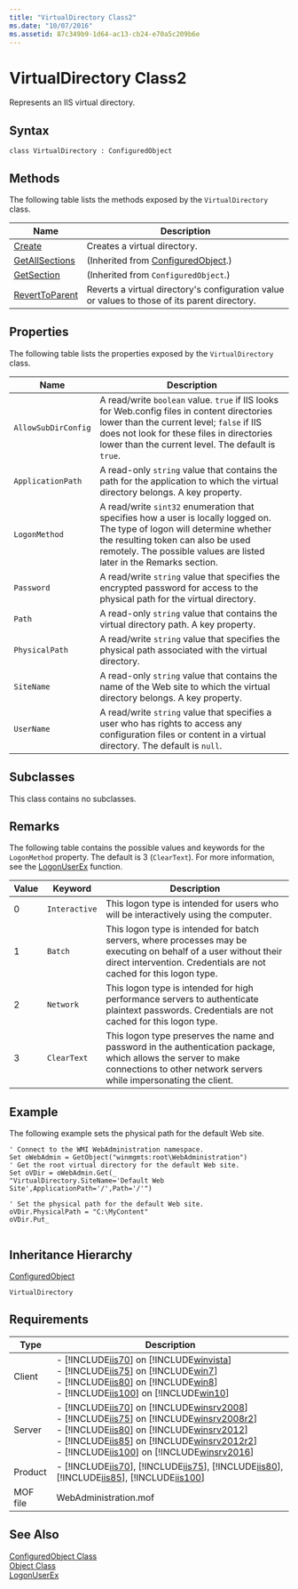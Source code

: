```yaml
---
title: "VirtualDirectory Class2"
ms.date: "10/07/2016"
ms.assetid: 87c349b9-1d64-ac13-cb24-e70a5c209b6e
---
```

# VirtualDirectory Class2

Represents an IIS virtual directory.  
  
## Syntax  
  
```vbs  
class VirtualDirectory : ConfiguredObject  
```  
  
## Methods  

 The following table lists the methods exposed by the `VirtualDirectory` class.  
  
|Name|Description|  
|----------|-----------------|  
|[Create](../wmi-provider/virtualdirectory-create-method.md)|Creates a virtual directory.|  
|[GetAllSections](../wmi-provider/configuredobject-getallsections-method.md)|(Inherited from [ConfiguredObject](../wmi-provider/configuredobject-class.md).)|  
|[GetSection](../wmi-provider/configuredobject-getsection-method.md)|(Inherited from `ConfiguredObject`.)|  
|[RevertToParent](../wmi-provider/virtualdirectory-reverttoparent-method.md)|Reverts a virtual directory's configuration value or values to those of its parent directory.|  
  
## Properties  

 The following table lists the properties exposed by the `VirtualDirectory` class.  
  
|Name|Description|  
|----------|-----------------|  
|`AllowSubDirConfig`|A read/write `boolean` value. `true` if IIS looks for Web.config files in content directories lower than the current level; `false` if IIS does not look for these files in directories lower than the current level. The default is `true`.|  
|`ApplicationPath`|A read-only `string` value that contains the path for the application to which the virtual directory belongs. A key property.|  
|`LogonMethod`|A read/write `sint32` enumeration that specifies how a user is locally logged on. The type of logon will determine whether the resulting token can also be used remotely. The possible values are listed later in the Remarks section.|  
|`Password`|A read/write `string` value that specifies the encrypted password for access to the physical path for the virtual directory.|  
|`Path`|A read-only `string` value that contains the virtual directory path. A key property.|  
|`PhysicalPath`|A read/write `string` value that specifies the physical path associated with the virtual directory.|  
|`SiteName`|A read-only `string` value that contains the name of the Web site to which the virtual directory belongs. A key property.|  
|`UserName`|A read/write `string` value that specifies a user who has rights to access any configuration files or content in a virtual directory. The default is `null`.|  
  
## Subclasses  

 This class contains no subclasses.  
  
## Remarks  

 The following table contains the possible values and keywords for the `LogonMethod` property. The default is 3 (`ClearText`). For more information, see the [LogonUserEx](https://go.microsoft.com/fwlink/?LinkId=60074) function.  
  
|Value|Keyword|Description|  
|-----------|-------------|-----------------|  
|0|`Interactive`|This logon type is intended for users who will be interactively using the computer.|  
|1|`Batch`|This logon type is intended for batch servers, where processes may be executing on behalf of a user without their direct intervention. Credentials are not cached for this logon type.|  
|2|`Network`|This logon type is intended for high performance servers to authenticate plaintext passwords. Credentials are not cached for this logon type.|  
|3|`ClearText`|This logon type preserves the name and password in the authentication package, which allows the server to make connections to other network servers while impersonating the client.|  
  
## Example  

 The following example sets the physical path for the default Web site.  
  
```  
' Connect to the WMI WebAdministration namespace.  
Set oWebAdmin = GetObject("winmgmts:root\WebAdministration")  
' Get the root virtual directory for the default Web site.  
Set oVDir = oWebAdmin.Get(_   
"VirtualDirectory.SiteName='Default Web Site',ApplicationPath='/',Path='/'")  
  
' Set the physical path for the default Web site.  
oVDir.PhysicalPath = "C:\MyContent"  
oVDir.Put_  
  
```  
  
## Inheritance Hierarchy  

 [ConfiguredObject](../wmi-provider/configuredobject-class.md)  
  
 `VirtualDirectory`  
  
## Requirements  
  
|Type|Description|  
|----------|-----------------|  
|Client|-   [!INCLUDE[iis70](../wmi-provider/includes/iis70-md.md)] on [!INCLUDE[winvista](../wmi-provider/includes/winvista-md.md)]<br />-   [!INCLUDE[iis75](../wmi-provider/includes/iis75-md.md)] on [!INCLUDE[win7](../wmi-provider/includes/win7-md.md)]<br />-   [!INCLUDE[iis80](../wmi-provider/includes/iis80-md.md)] on [!INCLUDE[win8](../wmi-provider/includes/win8-md.md)]<br />-   [!INCLUDE[iis100](../wmi-provider/includes/iis100-md.md)] on [!INCLUDE[win10](../wmi-provider/includes/win10-md.md)]|  
|Server|-   [!INCLUDE[iis70](../wmi-provider/includes/iis70-md.md)] on [!INCLUDE[winsrv2008](../wmi-provider/includes/winsrv2008-md.md)]<br />-   [!INCLUDE[iis75](../wmi-provider/includes/iis75-md.md)] on [!INCLUDE[winsrv2008r2](../wmi-provider/includes/winsrv2008r2-md.md)]<br />-   [!INCLUDE[iis80](../wmi-provider/includes/iis80-md.md)] on [!INCLUDE[winsrv2012](../wmi-provider/includes/winsrv2012-md.md)]<br />-   [!INCLUDE[iis85](../wmi-provider/includes/iis85-md.md)] on [!INCLUDE[winsrv2012r2](../wmi-provider/includes/winsrv2012r2-md.md)]<br />-   [!INCLUDE[iis100](../wmi-provider/includes/iis100-md.md)] on [!INCLUDE[winsrv2016](../wmi-provider/includes/winsrv2016-md.md)]|  
|Product|-   [!INCLUDE[iis70](../wmi-provider/includes/iis70-md.md)], [!INCLUDE[iis75](../wmi-provider/includes/iis75-md.md)], [!INCLUDE[iis80](../wmi-provider/includes/iis80-md.md)], [!INCLUDE[iis85](../wmi-provider/includes/iis85-md.md)], [!INCLUDE[iis100](../wmi-provider/includes/iis100-md.md)]|  
|MOF file|WebAdministration.mof|  
  
## See Also  

 [ConfiguredObject Class](../wmi-provider/configuredobject-class.md)   
 [Object Class](../wmi-provider/object-class.md)   
 [LogonUserEx](https://go.microsoft.com/fwlink/?LinkId=60074)
